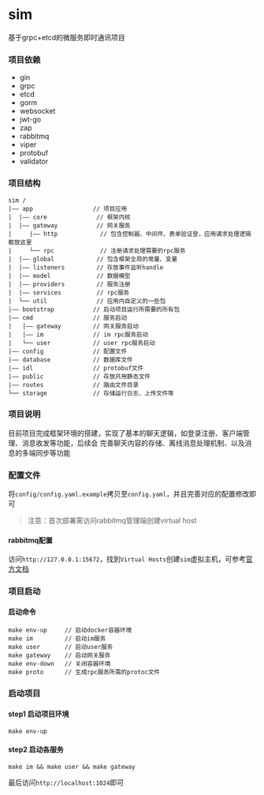 # sim
基于grpc+etcd的微服务即时通讯项目

### 项目依赖
- gin
- grpc
- etcd
- gorm
- websocket
- jwt-go
- zap
- rabbitmq
- viper
- protobuf
- validator

### 项目结构
```text
sim /
|—— app                 // 项目应用
|  |—— core              // 框架内核
|  |—— gateway           // 网关服务
|     |—— http            // 包含控制器、中间件、表单验证登，应用请求处理逻辑都放这里
|     └── rpc             // 注册请求处理需要的rpc服务
|  |—— global            // 包含框架全局的常量、变量
|  |—— listeners         // 存放事件监听handle
|  |—— model             // 数据模型
|  |—— providers         // 服务注册
|  |—— services          // rpc服务
|  └── util              // 应用内自定义的一些包
|—— bootstrap           // 启动项目运行所需要的所有包
|—— cmd                 // 服务启动
|   |—— gateway         // 网关服务启动
|   |—— im              // im rpc服务启动
|   └── user            // user rpc服务启动
|—— config              // 配置文件
|—— database            // 数据库文件
|—— idl                 // protobuf文件
|—— public              // 存放共用静态文件
|—— routes              // 路由文件目录
└── storage             // 存储运行日志、上传文件等
```

### 项目说明
目前项目完成框架环境的搭建，实现了基本的聊天逻辑，如登录注册、客户端管理、消息收发等功能，后续会
完善聊天内容的存储、离线消息处理机制、以及消息的多端同步等功能

### 配置文件
将`config/config.yaml.example`拷贝至`config.yaml`，并且完善对应的配置修改即可
> 注意：首次部署需访问rabbitmq管理端创建virtual host
#### rabbitmq配置
访问`http://127.0.0.1:15672`，找到`Virtual Hosts`创建`sim`虚拟主机，可参考[官方文档](https://www.rabbitmq.com/vhosts.html)


### 项目启动
#### 启动命令
```shell
make env-up     // 启动docker容器环境
make im         // 启动im服务
make user       // 启动user服务
make gateway    // 启动网关服务
make env-down   // 关闭容器环境
make proto      // 生成rpc服务所需的protoc文件
```

### 启动项目
#### step1 启动项目环境
`make env-up`
#### step2 启动各服务
`make im && make user && make gateway`

最后访问`http://localhost:1024`即可